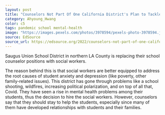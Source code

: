```yaml
---
layout: post
title: "Counselors Not Part Of One California District's Plan to Tackle Student Mental Health"
category: Ahyoung_Hwang
color: c5
tags: pandemic school mental-health
image: "https://images.pexels.com/photos/3978594/pexels-photo-3978594.jpeg?auto=compress&cs=tinysrgb&w=1260&h=750&dpr=1"
source: EdSource
source_url: https://edsource.org/2022/counselors-not-part-of-one-california-districts-plan-to-tackle-student-mental-health/672828
---
```


Saugus Union School District in northern LA County is replacing their school counselor positions with social workers.
<!--more-->

The reason behind this is that social workers are better equipped to address the root causes of student anxiety and depression (like poverty, other family-related issues).
This district has gone through problems like a school shooting, wildfires, increasing political polarization, and on top of all that, Covid.
They have seen a rise in mental health problems among their students, thus the decision to hire the social workers.
However, counselors say that they should stay to help the students, especially since many of them have developed relationships with students and their families.
